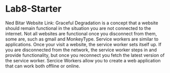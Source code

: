 # Lab8-Starter
Ned Bitar
Website Link:
Graceful Degradation is a concept that a website should remain functional in the situation you are not connected to the internet. Not all websites are functional once you disconnect from them, some are, such as gmail and MonkeyType. Service workers are similar to applications. Once your visit a website, the service worker sets itself up. If you are disconnected from the network, the service worker steps in and provide functionality, but once you reconnect you fetch the latest version of the service worker. Sercice Workers allow you to create a web application that can work both offline or online.